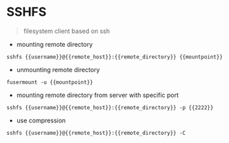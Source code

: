 # SSHFS

> filesystem client based on ssh

- mounting remote directory

`sshfs {{username}}@{{remote_host}}:{{remote_directory}} {{mountpoint}}`

- unmounting remote directory

`fusermount -u {{mountpoint}}`

- mounting remote directory from server with specific port

`sshfs {{username}}@{{remote_host}}:{{remote_directory}} -p {{2222}}`

- use compression

`sshfs {{username}}@{{remote_host}}:{{remote_directory}} -C`
